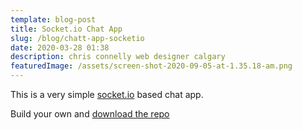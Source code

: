 ```yaml
---
template: blog-post
title: Socket.io Chat App
slug: /blog/chatt-app-socketio
date: 2020-03-28 01:38
description: chris connelly web designer calgary
featuredImage: /assets/screen-shot-2020-09-05-at-1.35.18-am.png
---
```

This is a very simple [socket.io](https://socket.io) based chat app.

Build your own and [download the repo](https://github.com/teamallnighter/Chat-App-with-Socket.io)



